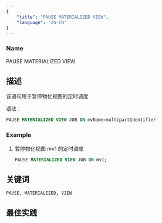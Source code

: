 ```yaml
---
{
    "title": "PAUSE MATERIALIZED VIEW",
    "language": "zh-CN"
}
---
```


<!--
Licensed to the Apache Software Foundation (ASF) under one
or more contributor license agreements.  See the NOTICE file
distributed with this work for additional information
regarding copyright ownership.  The ASF licenses this file
to you under the Apache License, Version 2.0 (the
"License"); you may not use this file except in compliance
with the License.  You may obtain a copy of the License at

  http://www.apache.org/licenses/LICENSE-2.0

Unless required by applicable law or agreed to in writing,
software distributed under the License is distributed on an
"AS IS" BASIS, WITHOUT WARRANTIES OR CONDITIONS OF ANY
KIND, either express or implied.  See the License for the
specific language governing permissions and limitations
under the License.
-->

### Name

PAUSE MATERIALIZED VIEW

## 描述

该语句用于暂停物化视图的定时调度

语法：

```sql
PAUSE MATERIALIZED VIEW JOB ON mvName=multipartIdentifier
```

### Example

1. 暂停物化视图 mv1 的定时调度

    ```sql
    PAUSE MATERIALIZED VIEW JOB ON mv1;
    ```
   
## 关键词

    PAUSE, MATERIALIZED, VIEW

## 最佳实践

